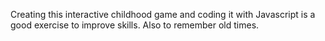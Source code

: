 Creating this interactive childhood game and coding it with Javascript is a good exercise to improve skills.
Also to remember old times.
